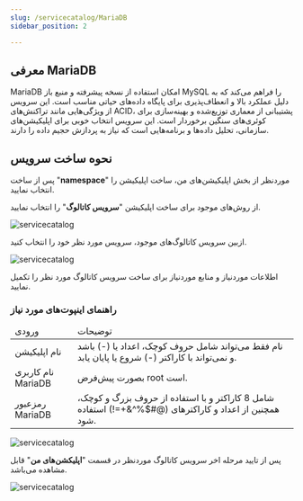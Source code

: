 ```yaml
---
slug: /servicecatalog/MariaDB
sidebar_position: 2

---
```


## معرفی MariaDB 

 MariaDB امکان استفاده از نسخه پیشرفته و منبع باز MySQL را فراهم می‌کند که به دلیل عملکرد بالا و انعطاف‌پذیری برای پایگاه داده‌های حیاتی مناسب است. این سرویس از ویژگی‌هایی مانند تراکنش‌های ACID، پشتیبانی از معماری توزیع‌شده و بهینه‌سازی برای کوئری‌های سنگین برخوردار است. این سرویس انتخاب خوبی برای اپلیکیشن‌های سازمانی، تحلیل داده‌ها و برنامه‌هایی است که نیاز به پردازش حجیم داده را دارند.
 
## نحوه ساخت سرویس


پس از ساخت "**namespace**" موردنظر از بخش اپلیکیشن‌های من، ساخت اپلیکیشن را انتخاب نمایید.

از روش‌های موجود برای ساخت اپلیکیشن "**سرویس کاتالوگ**" را انتخاب نمایید.

![servicecatalog](/img/servicecatalog/servicecatalog00.png)

ازبین سرویس کاتالوگ‌های موجود، سرویس مورد نظر خود را انتخاب کنید.

![servicecatalog](/img/servicecatalog/servicecatalog0.png)

اطلاعات موردنیاز و منابع موردنیاز برای ساخت سرویس کاتالوگ مورد نظر را تکمیل نمایید.

### راهنمای اینپوت‌های مورد نیاز


<table>
    <thead>
        <tr>
            <td>ورودی</td>
            <td>توضیحات</td>
        </tr>
    </thead>
    <tbody>
        <tr>
            <td>نام اپلیکیشن</td>
            <td>نام فقط می‌تواند شامل حروف کوچک، اعداد یا (-) باشد و نمی‌تواند با کاراکتر (-) شروع یا پایان یابد.</td>
        </tr>
        <tr>
            <td>نام کاربری MariaDB</td>
            <td>بصورت پیش‌فرض root است.</td>
        </tr>
        <tr>
            <td>رمزعبور MariaDB</td>
            <td>شامل 8 کاراکتر و با استفاده از حروف بزرگ و کوچک، همچنین از اعداد و کاراکتر‌های (@#$%^&+=!) استفاده شود.</td>
        </tr>
    </tbody>
</table>

![servicecatalog](/img/servicecatalog/servicecatalog3.png)

 پس از تایید مرحله اخر سرویس کاتالوگ موردنظر در قسمت "**اپلیکشن‌های من**" قابل مشاهده می‌باشد.
 
 ![servicecatalog](/img/servicecatalog/servicecatalog4.png)


